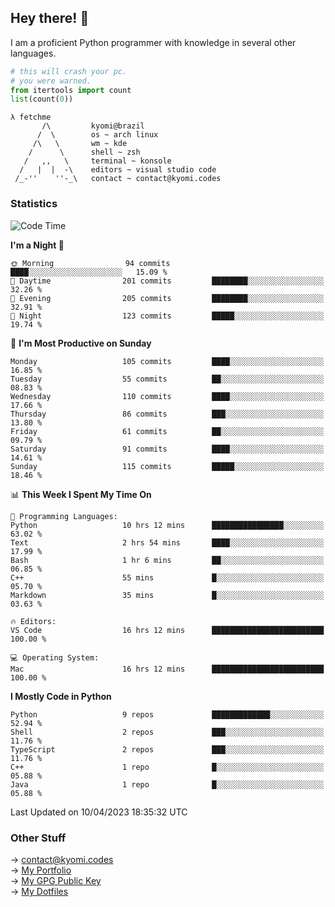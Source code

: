 ## Hey there! 👋
I am a proficient Python programmer with knowledge in several other languages.

```py
# this will crash your pc.
# you were warned.
from itertools import count
list(count(0))
```
```
λ fetchme
       /\         kyomi@brazil
      /  \        os ~ arch linux
     /\   \       wm ~ kde
    /      \      shell ~ zsh
   /   ,,   \     terminal ~ konsole
  /   |  |  -\    editors ~ visual studio code
 /_-''    ''-_\   contact ~ contact@kyomi.codes
```

### Statistics
<!--START_SECTION:waka-->
![Code Time](http://img.shields.io/badge/Code%20Time-317%20hrs%208%20mins-blue)

**I'm a Night 🦉** 

```text
🌞 Morning                94 commits          ████░░░░░░░░░░░░░░░░░░░░░   15.09 % 
🌆 Daytime                201 commits         ████████░░░░░░░░░░░░░░░░░   32.26 % 
🌃 Evening                205 commits         ████████░░░░░░░░░░░░░░░░░   32.91 % 
🌙 Night                  123 commits         █████░░░░░░░░░░░░░░░░░░░░   19.74 % 
```
📅 **I'm Most Productive on Sunday** 

```text
Monday                   105 commits         ████░░░░░░░░░░░░░░░░░░░░░   16.85 % 
Tuesday                  55 commits          ██░░░░░░░░░░░░░░░░░░░░░░░   08.83 % 
Wednesday                110 commits         ████░░░░░░░░░░░░░░░░░░░░░   17.66 % 
Thursday                 86 commits          ███░░░░░░░░░░░░░░░░░░░░░░   13.80 % 
Friday                   61 commits          ██░░░░░░░░░░░░░░░░░░░░░░░   09.79 % 
Saturday                 91 commits          ████░░░░░░░░░░░░░░░░░░░░░   14.61 % 
Sunday                   115 commits         █████░░░░░░░░░░░░░░░░░░░░   18.46 % 
```


📊 **This Week I Spent My Time On** 

```text
💬 Programming Languages: 
Python                   10 hrs 12 mins      ████████████████░░░░░░░░░   63.02 % 
Text                     2 hrs 54 mins       ████░░░░░░░░░░░░░░░░░░░░░   17.99 % 
Bash                     1 hr 6 mins         ██░░░░░░░░░░░░░░░░░░░░░░░   06.85 % 
C++                      55 mins             █░░░░░░░░░░░░░░░░░░░░░░░░   05.70 % 
Markdown                 35 mins             █░░░░░░░░░░░░░░░░░░░░░░░░   03.63 % 

🔥 Editors: 
VS Code                  16 hrs 12 mins      █████████████████████████   100.00 % 

💻 Operating System: 
Mac                      16 hrs 12 mins      █████████████████████████   100.00 % 
```

**I Mostly Code in Python** 

```text
Python                   9 repos             █████████████░░░░░░░░░░░░   52.94 % 
Shell                    2 repos             ███░░░░░░░░░░░░░░░░░░░░░░   11.76 % 
TypeScript               2 repos             ███░░░░░░░░░░░░░░░░░░░░░░   11.76 % 
C++                      1 repo              █░░░░░░░░░░░░░░░░░░░░░░░░   05.88 % 
Java                     1 repo              █░░░░░░░░░░░░░░░░░░░░░░░░   05.88 % 
```




 Last Updated on 10/04/2023 18:35:32 UTC
<!--END_SECTION:waka-->

### Other Stuff

→ contact@kyomi.codes<br />
→ [My Portfolio](https://kyomi.codes)<br />
→ [My GPG Public Key](https://github.com/bitterteriyaki.gpg)<br />
→ [My Dotfiles](https://github.com/bitterteriyaki/dotfiles) 
